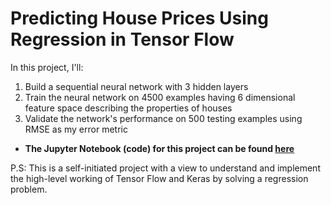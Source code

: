 # Predicting House Prices Using Regression in Tensor Flow
In this project, I'll:

1. Build a sequential neural network with 3 hidden layers
2. Train the neural network on 4500 examples having 6 dimensional feature space describing the properties of houses 
3. Validate the network's performance on 500 testing examples using RMSE as my error metric


- **The Jupyter Notebook (code) for this project can be found [here](https://nbviewer.org/github/hussam95/Portfolio/blob/e34e1b3d3e65ce90fd48ac525b29e80f026988ab/Tensor_FLow_Predicting_House_Prices_Using_Regresssion.ipynb)**

P.S: This is a self-initiated project with a view to understand and implement the high-level working of Tensor Flow and Keras by solving a regression problem.

